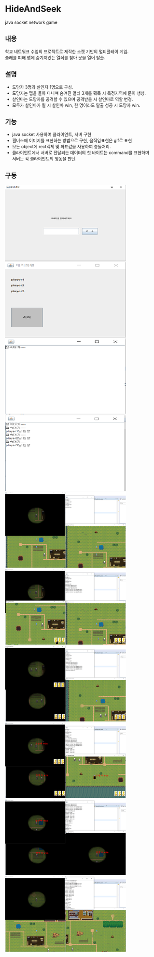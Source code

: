 # HideAndSeek
java socket network game

## 내용   
학교 네트워크 수업의 프로젝트로 제작한 소켓 기반의 멀티플레이 게임.    
술래를 피해 맵에 숨겨져있는 열쇠를 찾아 문을 열어 탈출.

## 설명
 - 도망자 3명과 살인자 1명으로 구성.
 - 도망자는 맵을 돌아 다니며 숨겨진 열쇠 3개를 획득 시 특정지역에 문이 생성.
 - 살인마는 도망자를 공격할 수 있으며 공격받을 시 살인마로 역할 변경.
 - 모두가 살인마가 될 시 살인마 win, 한 명이라도 탈출 성공 시 도망자 win.
 
 ## 기능
 - java socket 사용하여 클라이언트, 서버 구현
 - 캔버스에 이미지를 표현하는 방법으로 구현, 움직임표현은 gif로 표현
 - 모든 object에 rect객체 및 좌표값을 사용하여 충돌처리.
 - 클라이언트에서 서버로 전달되는 데이터의 첫 바이트는 command를 표현하며    
 서버는 각 클라이언트의 행동을 판단.
 
 ## 구동
<img src="/HideAndSeek/c1.PNG" width="400" height="250"></img>
<img src="/HideAndSeek/c2.PNG" width="400" height="250"></img>
<img src="/HideAndSeek/server1.PNG" width="400" height="250"></img>
<img src="/HideAndSeek/s2.PNG" width="400" height="250"></img>
<img src="/HideAndSeek/v1.PNG" width="400" height="250"></img>
<img src="/HideAndSeek/v2.PNG" width="400" height="250"></img>
<img src="/HideAndSeek/v3.PNG" width="400" height="250"></img>
<img src="/HideAndSeek/v4.PNG" width="400" height="250"></img>
<img src="/HideAndSeek/v5.PNG" width="400" height="250"></img>
<img src="/HideAndSeek/v6.PNG" width="400" height="250"></img>
 
 
 



